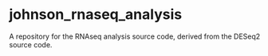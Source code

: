 # johnson_rnaseq_analysis
A repository for the RNAseq analysis source code, derived from the DESeq2 source code. 
